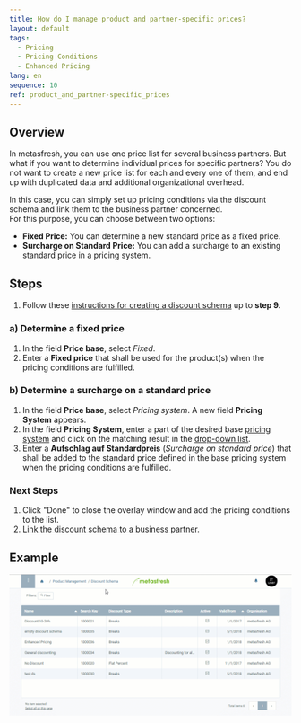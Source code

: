```yaml
---
title: How do I manage product and partner-specific prices?
layout: default
tags:
  - Pricing
  - Pricing Conditions
  - Enhanced Pricing
lang: en
sequence: 10
ref: product_and_partner-specific_prices
---
```


## Overview
In metasfresh, you can use one price list for several business partners. But what if you want to determine individual prices for specific partners? You do not want to create a new price list for each and every one of them, and end up with duplicated data and additional organizational overhead.

In this case, you can simply set up pricing conditions via the discount schema and link them to the business partner concerned.<br>
For this purpose, you can choose between two options:

- **Fixed Price:** You can determine a new standard price as a fixed price.
- **Surcharge on Standard Price:** You can add a surcharge to an existing standard price in a pricing system.

## Steps
1. Follow these [instructions for creating a discount schema](Create_discount_schema) up to **step 9**.

### a) Determine a fixed price
1. In the field **Price base**, select *Fixed*.
1. Enter a **Fixed price** that shall be used for the product(s) when the pricing conditions are fulfilled.

### b) Determine a surcharge on a standard price
1. In the field **Price base**, select *Pricing system*. A new field **Pricing System** appears.
1. In the field **Pricing System**, enter a part of the desired base [pricing system](Add_price-system) and click on the matching result in the [drop-down list](Keyboard_shortcuts_reference).
1. Enter a **Aufschlag auf Standardpreis** (*Surcharge on standard price*) that shall be added to the standard price defined in the base pricing system when the pricing conditions are fulfilled.

### Next Steps
1. Click "Done" to close the overlay window and add the pricing conditions to the list.
1. [Link the discount schema to a business partner](Link_discount_schema_to_BP).

## Example
![](assets/Product_and_partner-specific_prices.gif)
